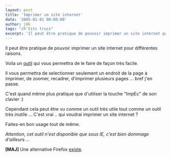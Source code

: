 ```yaml
---
layout: post
title: 'Imprimer un site internet'
date: '2005-01-01 00:00:00'
author: j0k
tags: "ch'tits trucs"
excerpt: 'Il peut être pratique de pouvoir imprimer un site internet pour différentes raisons. Voici l''outil idéal et de surcroît gratuit !!'
---
```



Il peut être pratique de pouvoir imprimer un site internet pour différentes raisons.

Voila un [outil](http://www.imprimecran.com/) qui vous permettra de le faire de façon très facile.

Il vous permettra de selectionner seulement un endroit de la page à imprimer, de zoomer, recadrer, d'imprimer plusieurs pages ... bref j'en passe.

C'est quand même plus pratique que d'utiliser la touche "ImpEc" de son clavier :)

Cependant cela peut être vu comme un outil très utile tout comme un outil très *in*utile ... C'est vrai .. qui voudrai imprimer un site internet ?

Faites-en bon usage tout de même.

*Attention, cet outil n'est disponible que sous IE, c'est bien dommage d'ailleurs ...*

**[MAJ]** Une alternative Firefox [existe](http://www.j0k3r.net/news-imprimer-un-site-internet-1287.html).
